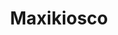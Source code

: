 ---
title: "Maxikiosco"
url: /ciudad-autonoma-de-buenos-aires/maxikiosco-avenida-federico-lacroze-2/
shop: comodidad
---